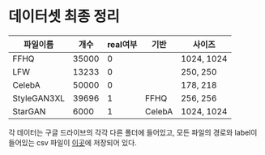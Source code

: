 # 데이터셋 최종 정리

<!-- - real

|                   | CelebA                       | LFW         | FFHQ             |
| ----------------- | ---------------------------- | ----------- | ---------------- |
| 사이즈            | 178 X 218                    | 250 X 250   | 1024 X 1024      |
| 총 개수           | 50,000                       | 13,233      | 35,000           |
| testset 개수(1/5) | 40,520                       | 2,646       | 14,000           |
| 진행 상황         | 다 올렸는데 구드에서 처리 중 | 다시 해야함 | 35000개만 구드에 |

- fake (개수(생성 or 가져옴) / 사이즈)

| 학습데이터 / GAN 종류 | StyleganXL                    | StraGAN                    |     |
| --------------------- | ----------------------------- | -------------------------- | --- |
| CelebA                |                               | 6,000(다운 받음) / 256X256 |     |
| LFW                   |                               |                            |     |
| FFHQ                  | 39,696(직접 생성) / 1024X1024 |                            |     | -->

| 파일이름    | 개수  | real여부 | 기반   | 사이즈     |
| ----------- | ----- | -------- | ------ | ---------- |
| FFHQ        | 35000 | 0        |        | 1024, 1024 |
| LFW         | 13233 | 0        |        | 250, 250   |
| CelebA      | 50000 | 0        |        | 178, 218   |
| StyleGAN3XL | 39696 | 1        | FFHQ   | 256, 256   |
| StarGAN     | 6000  | 1        | CelebA | 1024, 1024 |

각 데이터는 구글 드라이브의 각각 다른 폴더에 들어있고, 모든 파일의 경로와 label이 들어있는 csv 파일이 [이곳](imageCSV)에 저장되어 있다.

